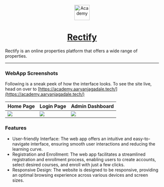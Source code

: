 <p align="center">
  <a href="https://academy.aaryanjagadale.tech/">
    <img alt="Academy" src="https://res.cloudinary.com/ddaalka6i/image/upload/v1686893053/portfolio/acdemy_nxmisq.png" width="50"/>
  </a>
</p>
<h1 align="center">
  <a href="">Rectify</a>
</h1>
 Rectify is an online properties platform that offers a wide range of properties.

---

### WebApp Screenshots

Following is a sneak peek of how the interface looks. To see the site live, head on over to [https://academy.aaryanjagadale.tech/](https://academy.aaryanjagadale.tech/)

| Home Page                              | Login Page                             | Admin Dashboard                            |
| ------------------------------------ | ------------------------------------ | ------------------------------------ |
| ![](https://res.cloudinary.com/ddaalka6i/image/upload/v1716628322/soke_slzbev.png) | ![](https://res.cloudinary.com/ddaalka6i/image/upload/v1686898651/portfolio/acdemy-home_maneou.png) | ![](https://res.cloudinary.com/ddaalka6i/image/upload/v1686899059/portfolio/academy-course_lbv7mt.png) |


### Features
- User-friendly Interface: The web app offers an intuitive and easy-to-navigate interface, ensuring smooth user interactions and reducing the learning curve.
- Registration and Enrollment: The web app facilitates a streamlined registration and enrollment process, enabling users to create accounts, select desired courses, and enroll with just a few clicks.
- Responsive Design: The website is designed to be responsive, providing an optimal browsing experience across various devices and screen sizes.


